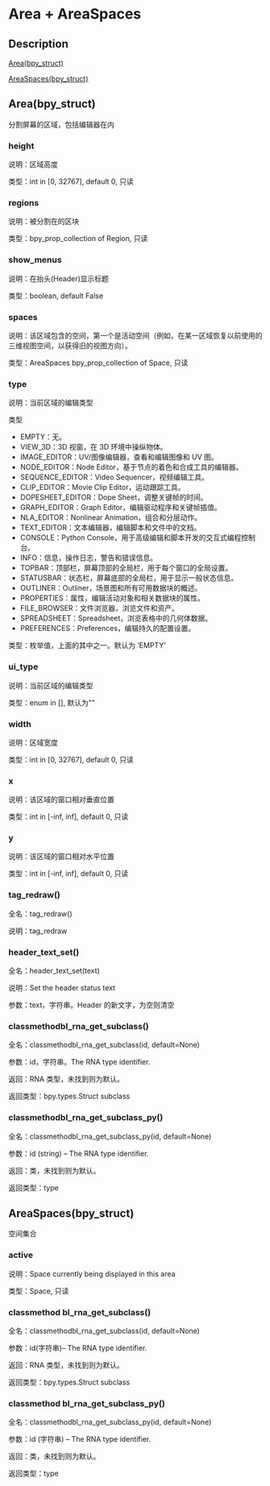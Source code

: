 # Area + AreaSpaces

## Description

[Area(bpy_struct)](https://docs.blender.org/api/master/bpy.types.Area.html)

[AreaSpaces(bpy_struct)](https://docs.blender.org/api/master/bpy.types.AreaSpaces.html)

## Area(bpy_struct)

分割屏幕的区域，包括编辑器在内

### height

说明：区域高度

类型：int in [0, 32767], default 0, 只读

### regions

说明：被分割在的区块

类型：bpy_prop_collection of Region, 只读

### show_menus

说明：在抬头(Header)显示标题

类型：boolean, default False

### spaces

说明：该区域包含的空间，第一个是活动空间（例如，在某一区域恢复以前使用的三维视图空间，以获得旧的视图方向）。

类型：AreaSpaces bpy_prop_collection of Space, 只读

### type

说明：当前区域的编辑类型

类型

- EMPTY：无。
- VIEW_3D：3D 视窗，在 3D 环境中操纵物体。
- IMAGE_EDITOR：UV/图像编辑器，查看和编辑图像和 UV 图。
- NODE_EDITOR：Node Editor，基于节点的着色和合成工具的编辑器。
- SEQUENCE_EDITOR：Video Sequencer，视频编辑工具。
- CLIP_EDITOR：Movie Clip Editor，运动跟踪工具。
- DOPESHEET_EDITOR：Dope Sheet，调整关键帧的时间。
- GRAPH_EDITOR：Graph Editor，编辑驱动程序和关键帧插值。
- NLA_EDITOR：Nonlinear Animation，组合和分层动作。
- TEXT_EDITOR：文本编辑器，编辑脚本和文件中的文档。
- CONSOLE：Python Console，用于高级编辑和脚本开发的交互式编程控制台。
- INFO：信息，操作日志，警告和错误信息。
- TOPBAR：顶部栏，屏幕顶部的全局栏，用于每个窗口的全局设置。
- STATUSBAR：状态栏，屏幕底部的全局栏，用于显示一般状态信息。
- OUTLINER：Outliner，场景图和所有可用数据块的概述。
- PROPERTIES：属性，编辑活动对象和相关数据块的属性。
- FILE_BROWSER：文件浏览器，浏览文件和资产。
- SPREADSHEET：Spreadsheet，浏览表格中的几何体数据。
- PREFERENCES：Preferences，编辑持久的配置设置。

类型：枚举值，上面的其中之一。默认为 ‘EMPTY’

### ui_type

说明：当前区域的编辑类型

类型：enum in [], 默认为""

### width

说明：区域宽度

类型：int in [0, 32767], default 0, 只读

### x

说明：该区域的窗口相对垂直位置

类型：int in [-inf, inf], default 0, 只读

### y

说明：该区域的窗口相对水平位置

类型：int in [-inf, inf], default 0, 只读

### tag_redraw()

全名：tag_redraw()

说明：tag_redraw

### header_text_set()

全名：header_text_set(text)

说明：Set the header status text

参数：text，字符串。Header 的新文字，为空则清空

### classmethodbl_rna_get_subclass()

全名：classmethodbl_rna_get_subclass(id, default=None)

参数：id，字符串。The RNA type identifier.

返回：RNA 类型，未找到则为默认。

返回类型：bpy.types.Struct subclass

### classmethodbl_rna_get_subclass_py()

全名：classmethodbl_rna_get_subclass_py(id, default=None)

参数：id (string) – The RNA type identifier.

返回：类，未找到则为默认。

返回类型：type

## AreaSpaces(bpy_struct)

空间集合

### active

说明：Space currently being displayed in this area

类型：Space, 只读

### classmethod bl_rna_get_subclass()

全名：classmethodbl_rna_get_subclass(id, default=None)

参数：id(字符串)– The RNA type identifier.

返回：RNA 类型，未找到则为默认。

返回类型：bpy.types.Struct subclass

### classmethod bl_rna_get_subclass_py()

全名：classmethodbl_rna_get_subclass_py(id, default=None)

参数：id (字符串) – The RNA type identifier.

返回：类，未找到则为默认。

返回类型：type

